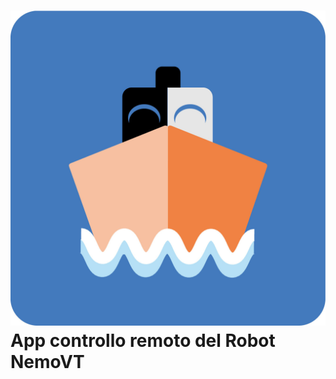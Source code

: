 # ![logo](https://github.com/JohnatanHale/NemoVT-motor-control-app/blob/master/icon/icon.png) App controllo remoto del Robot NemoVT